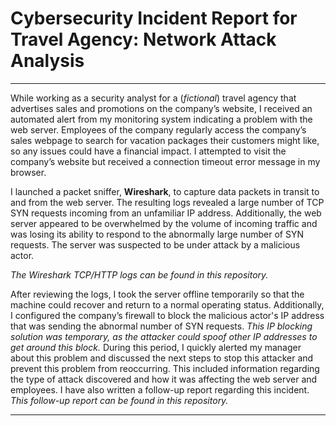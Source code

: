 # Cybersecurity Incident Report for Travel Agency: Network Attack Analysis

---

While working as a security analyst for a (*fictional*) travel agency that advertises sales and promotions on the company’s website, I received an automated alert from my monitoring system indicating a problem with the web server. Employees of the company regularly access the company’s sales webpage to search for vacation packages their customers might like, so any issues could have a financial impact. I attempted to visit the company’s website but received a connection timeout error message in my browser.

I launched a packet sniffer, **Wireshark**, to capture data packets in transit to and from the web server. The resulting logs revealed a large number of TCP SYN requests incoming from an unfamiliar IP address. Additionally, the web server appeared to be overwhelmed by the volume of incoming traffic and was losing its ability to respond to the abnormally large number of SYN requests. The server was suspected to be under attack by a malicious actor. 

*The Wireshark TCP/HTTP logs can be found in this repository.*

After reviewing the logs, I took the server offline temporarily so that the machine could recover and return to a normal operating status. Additionally, I configured the company’s firewall to block the malicious actor's IP address that was sending the abnormal number of SYN requests. *This IP blocking solution was temporary, as the attacker could spoof other IP addresses to get around this block.* During this period, I quickly alerted my manager about this problem and discussed the next steps to stop this attacker and prevent this problem from reoccurring. This included information regarding the type of attack discovered and how it was affecting the web server and employees. I have also written a follow-up report regarding this incident. *This follow-up report can be found in this repository.*

---
